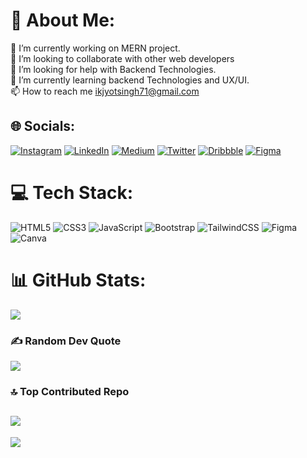 # 💫 About Me:
🔭 I’m currently working on MERN project.<br>👯 I’m looking to collaborate with other web developers<br>🤝 I’m looking for help with Backend Technologies.<br>🌱 I’m currently learning backend Technologies and UX/UI.<br>📫 How to reach me ikjyotsingh71@gmail.com


## 🌐 Socials:
[![Instagram](https://img.shields.io/badge/Instagram-%23E4405F.svg?logo=Instagram&logoColor=white)](https://instagram.com/ikjyotsingh8239)
[![LinkedIn](https://img.shields.io/badge/LinkedIn-%230077B5.svg?logo=linkedin&logoColor=white)](https://www.linkedin.com/in/ikjyot-singh-385849177/) 
[![Medium](https://img.shields.io/badge/Medium-12100E?logo=medium&logoColor=white)](https://medium.com/@Ikjyotsingh) 
[![Twitter](https://img.shields.io/badge/Twitter-12100E?logo=Twitter&logoColor=white)](https://twitter.com/Ikjyot4) 
[![Dribbble](https://img.shields.io/badge/Dribbble-12100E?logo=Dribbble&logoColor=white)](https://dribbble.com/luffy01) 
[![Figma](https://img.shields.io/badge/figma-%23F24E1E.svg?style=for-the-badge&logo=figma&logoColor=white)](https://www.figma.com/files/user/1119957654947483727?fuid=1119957654947483727)

# 💻 Tech Stack:
![HTML5](https://img.shields.io/badge/html5-%23E34F26.svg?style=for-the-badge&logo=html5&logoColor=white) ![CSS3](https://img.shields.io/badge/css3-%231572B6.svg?style=for-the-badge&logo=css3&logoColor=white) ![JavaScript](https://img.shields.io/badge/javascript-%23323330.svg?style=for-the-badge&logo=javascript&logoColor=%23F7DF1E) ![Bootstrap](https://img.shields.io/badge/bootstrap-%23563D7C.svg?style=for-the-badge&logo=bootstrap&logoColor=white) ![TailwindCSS](https://img.shields.io/badge/tailwindcss-%2338B2AC.svg?style=for-the-badge&logo=tailwind-css&logoColor=white) 	![Figma](https://img.shields.io/badge/figma-%23F24E1E.svg?style=for-the-badge&logo=figma&logoColor=white) ![Canva](https://img.shields.io/badge/Canva-%2300C4CC.svg?style=for-the-badge&logo=Canva&logoColor=white)

# 📊 GitHub Stats:
![](https://github-readme-streak-stats.herokuapp.com/?user=IKJYOT206&theme=radical&hide_border=false)<br/>

### ✍️ Random Dev Quote
![](https://quotes-github-readme.vercel.app/api?type=horizontal&theme=radical)

### 🔝 Top Contributed Repo
![](https://github-contributor-stats.vercel.app/api?username=IKJYOT206&limit=5&theme=radical&combine_all_yearly_contributions=true)
---
[![](https://visitcount.itsvg.in/api?id=IKJYOT206&icon=0&color=0)](https://visitcount.itsvg.in)

<!-- Proudly created with GPRM ( https://gprm.itsvg.in ) -->
